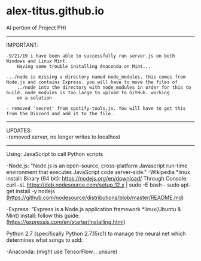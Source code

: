 # alex-titus.github.io


AI portion of Project PHI
****************************************************
IMPORTANT:
    
    -9/21/19 i have been able to successfully run server.js on both Windows and Linux Mint. 
        Having some trouble installing Anaconda on Mint...

    -../node is missing a directory named node_modules. this comes from Node.js and contains Express. you will have to move the files of
        ../node into the directory with node_modules in order for this to build. node_modules is too large to upload to GitHub. working 
        on a solution
    
    - removed 'secret' from spotify-tools.js. You will have to get this from the Discord and add it to the file.

****************************************************
UPDATES:    
    -removed server, no longer writes to localhost

****************************************************
Using:
JavaScript to call Python scripts

-Node.js: "Node.js is an open-source, cross-platform Javascript run-time
        environment that executes JavaScript code server-side." -Wikipedia
        *linux install:
            Binary (64 bit): https://nodejs.org/en/download/
            Through Console:
                curl -sL https://deb.nodesource.com/setup_12.x | sudo -E bash -
                sudo apt-get install -y nodejs
                (https://github.com/nodesource/distributions/blob/master/README.md)

 -Express: "Express is a Node.js application framework
        *linux(Ubuntu & Mint) install:
            follow this guide:
                (https://expressjs.com/en/starter/installing.html)

Python 2.7 (specifically Python 2.7.15rc1) to manage the neural net which
    determines what songs to add:
 
 -Anaconda: (might use TensorFlow... unsure)
